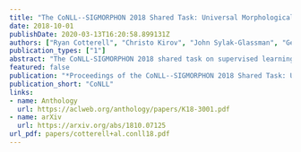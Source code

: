 ```yaml
---
title: "The CoNLL--SIGMORPHON 2018 Shared Task: Universal Morphological Reinflection"
date: 2018-10-01
publishDate: 2020-03-13T16:20:58.899131Z
authors: ["Ryan Cotterell", "Christo Kirov", "John Sylak-Glassman", "Géraldine Walther", "Ekaterina Vylomova", "Arya D. McCarthy", "Katharina Kann", "Sabrina Mielke", "Garrett Nicolai", "Miikka Silfverberg", "David Yarowsky", "Jason Eisner", "Mans Hulden"]
publication_types: ["1"]
abstract: "The CoNLL-SIGMORPHON 2018 shared task on supervised learning of morphological generation featured data sets from 103 typologically diverse languages. Apart from extending the number of languages involved in earlier supervised tasks of generating inflected forms, this year the shared task also featured a new second task which asked participants to inflect words in sentential context, similar to a cloze task. This second task featured seven languages. Task 1 received 27 submissions and task 2 received 6 submissions. Both tasks featured a low, medium, and high data condition. Nearly all submissions featured a neural component and built on highly-ranked systems from the earlier 2017 shared task. In the inflection task (task 1), 41 of the 52 languages present in last year’s inflection task showed improvement by the best systems in the low-resource setting. The cloze task (task 2) proved to be difficult, and few submissions managed to consistently improve upon both a simple neural baseline system and a lemmarepeating baseline."
featured: false
publication: "*Proceedings of the CoNLL--SIGMORPHON 2018 Shared Task: Universal Morphological Reinflection*"
publication_short: "CoNLL"
links:
- name: Anthology
  url: https://aclweb.org/anthology/papers/K18-3001.pdf
- name: arXiv
  url: https://arxiv.org/abs/1810.07125
url_pdf: papers/cotterell+al.conll18.pdf
---
```


